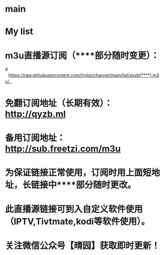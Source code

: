 # main
# My list
# m3u直播源订阅（****部分随时变更）：
#（https://raw.githubusercontent.com/itvlist/channel/main/list/qyzb[****].m3u）
# 免翻订阅地址（长期有效）：http://qyzb.ml
#  备用订阅地址：http://sub.freetzi.com/m3u
# 为保证链接正常使用，订阅时用上面短地址，长链接中****部分随时更改。
# 此直播源链接可到入自定义软件使用（IPTV,Tivtmate,kodi等软件使用）。
# 关注微信公众号【晴园】获取即时更新！
